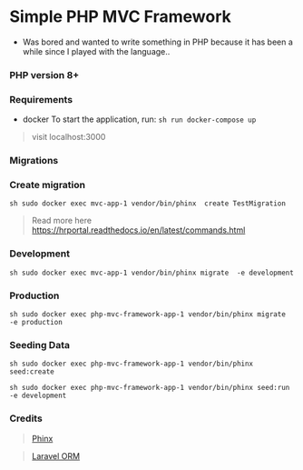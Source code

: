# Simple PHP MVC Framework
- Was bored and wanted to write something in PHP because it has been a while since I played with the language..

### PHP version 8+

### Requirements
- docker
To start the application, run:
```sh run docker-compose up ```
> visit localhost:3000

### Migrations

### Create migration
```sh sudo docker exec mvc-app-1 vendor/bin/phinx  create TestMigration```
> Read more here https://hrportal.readthedocs.io/en/latest/commands.html

### Development

```sh sudo docker exec mvc-app-1 vendor/bin/phinx migrate  -e development ```

### Production

 ```sh sudo docker exec php-mvc-framework-app-1 vendor/bin/phinx migrate  -e production ```

### Seeding Data

```sh sudo docker exec php-mvc-framework-app-1 vendor/bin/phinx seed:create ```

```sh sudo docker exec php-mvc-framework-app-1 vendor/bin/phinx seed:run  -e development ```

### Credits
> [Phinx](https://phinx.org/)

> [Laravel ORM](https://laravel.com/docs/8.x/eloquent)
